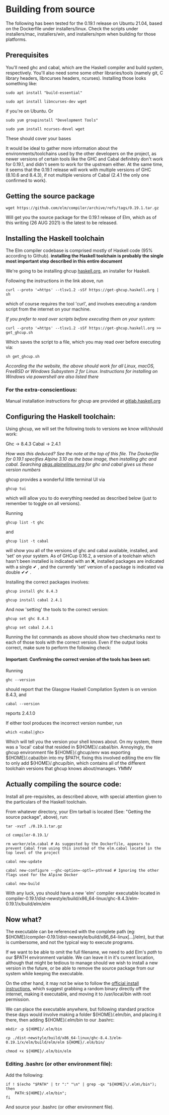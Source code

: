 # Building from source

The following has been tested for the 0.19.1 release on Ubuntu 21.04, based on the Dockerfile under installers/linux. Check the scripts under installers/mac, installers/win, and installers/npm when building for those platforms.

## Prerequisites

You'll need ghc and cabal, which are the Haskell compiler and build system, respectively. You'll also need some some other libraries/tools (namely git, C library headers, libncurses headers, ncurses). Installing those looks something like:

```shell
sudo apt install "build-essential"
```

```shell
sudo apt install libncurses-dev wget
```

if you're on Ubuntu. Or 

```shell
sudo yum groupinstall "Development Tools"
```

```shell
sudo yum install ncurses-devel wget
```

These should cover your bases

It would be ideal to gather more information about the environments/toolchains used by the other developers on the project, as newer versions of certain tools like the GHC and Cabal definitely don't work for 0.19.1, and didn't seem to work for the upstream either. At the same time, it seems that the 0.19.1 release will work with multiple versions of GHC (8.10.6 and 8.4.3), if not multiple versions of Cabal (2.4.1 the only one confirmed to work).

## Getting the source package

```shell
wget https://github.com/elm/compiler/archive/refs/tags/0.19.1.tar.gz
```

Will get you the source package for the 0.19.1 release of Elm, which as of this writing (26 AUG 2021) is the latest to be released. 

## Installing the Haskell toolchain

The Elm compiler codebase is comprised mostly of Haskell code (95% according to Github). **installing the Haskell toolchain is probably the single most important step described in this entire document**

We're going to be installing ghcup [haskell.org](https://www.haskell.org/ghcup), an installer for Haskell.


Following the instructions in the link above, run

```shell
curl --proto '=https' --tlsv1.2 -sSf https://get-ghcup.haskell.org | sh
```

which of course requires the tool 'curl', and involves executing a random script from the internet on your machine.

*If you prefer to read over scripts before executing them on your system:*

```shell
curl --proto '=https' --tlsv1.2 -sSf https://get-ghcup.haskell.org >> get_ghcup.sh
```

Which saves the script to a file, which you may read over before executing via: 

```shell
sh get_ghcup.sh
```

*According the the website, the above should work for all Linux, macOS, FreeBSD or Windows Subsystem 2 for Linux. Instructions for installing on Windows via powershell are also listed there*

### For the extra-conscientious:

Manual installation instructions for ghcup are provided at [gitlab.haskell.org](https://gitlab.haskell.org/haskell/ghcup-hs#manual-install)

## Configuring the Haskell toolchain:

Using ghcup, we will set the following tools to versions we know will/should work:

Ghc -> 8.4.3
Cabal -> 2.4.1

*How was this deduced? See the note at the top of this file. The Dockerfile for 0.19.1 specifies Alpine 3.10 as the base image, then installing ghc and cabal. Searching [pkgs.alpinelinux.org](https://pkgs.alpinelinux.org/packages?name=&branch=v3.10) for ghc and cabal gives us these version numbers*

ghcup provides a wonderful little terminal UI via 

```shell
ghcup tui
```

which will allow you to do everything needed as described below (just to remember to toggle on all versions).

Running 

```shell
ghcup list -t ghc
```

and 

```shell
ghcup list -t cabal
```

will show you all of the versions of ghc and cabal available, installed, and 'set' on your system. As of GHCup 0.16.2, a version of a toolchain which hasn't been installed is indicated with an ❌, installed packages are indicated with a single ✔ , and the currently 'set' version of a package is indicated via double ✔✔ .

Installing the correct packages involves:
```shell
ghcup install ghc 8.4.3
```

```shell
ghcup install cabal 2.4.1
```

And now 'setting' the tools to the correct version:

```shell
ghcup set ghc 8.4.3
```

```shell
ghcup set cabal 2.4.1
```

Running the list commands as above should show two checkmarks next to each of those tools with the correct version. Even if the output looks correct, make sure to perform the following check:

#### Important: Confirming the correct version of the tools has been set:

Running 

```shell
ghc --version
```

should report that the Glasgow Haskell Compilation System is on version 8.4.3, and

```shell
cabal --version 
```

reports 2.4.1.0 

If either tool produces the incorrect version number, run 

```shell
which <cabal|ghc>
```

Which will tell you the version your shell knows about. On my system, there was a 'local' cabal that resided in \${HOME}/.cabal/bin. Annoyingly, the ghcup environment file \${HOME}/.ghcup/env was exporting \${HOME}/.cabal/bin into my \$PATH, fixing this involved editing the env file to only add \${HOME}/.ghcup/bin, which contains all of the different toolchain versions that ghcup knows about/manages. YMMV

## Actually compiling the source code:

Install all pre-requisites, as described above, with special attention given to the particulars of the Haskell toolchain.

From whatever directory, your Elm tarball is located (See: "Getting the source package", above), run:

```shell
tar -xvzf ./0.19.1.tar.gz
```

```shell
cd compiler-0.19.1/
```

```shell
rm worker/elm.cabal # As suggested by the Dockerfile, appears to prevent Cabal from using this instead of the elm.cabal located in the top level of the project
```

```shell
cabal new-update
```

```shell
cabal new-configure --ghc-option=-optl=-pthread # Ignoring the other flags used for the Alpine Docker
```

```shell
cabal new-build
```

With any luck, you should have a new 'elm' compiler executable located in compiler-0.19.1/dist-newstyle/build/x86_64-linux/ghc-8.4.3/elm-0.19.1/x/build/elm/elm

## Now what?

The executable can be referenced with the complete path (eg: ${HOME}/compiler-0.19.1/dist-newstyle/build/x86_64-linux[...]/elm), but that is cumbersome, and not the typical way to execute programs. 

If we want to be able to omit the full filename, we need to add Elm's *path* to our $PATH environment variable. We can leave it in it's current location, although that might be tedious to manage should we wish to install a new version in the future, or be able to remove the source package from our system while keeping the executable.

On the other hand, it may not be wise to follow the [official install instructions](http://github.elm/compiler/blob/master/installers/linux/README.md), which suggest grabbing a random binary directly off the internet, making it executable, and moving it to /usr/local/bin with root permission. 

We can place the executable anywhere, but following standard practice these days would involve making a folder \${HOME}/.elm/bin, and placing it there, then adding \${HOME}/.elm/bin to our .bashrc:

```shell
mkdir -p ${HOME}/.elm/bin
```

```shell
cp ./dist-newstyle/build/x86_64-linux/ghc-8.4.3/elm-0.19.1/x/elm/build/elm/elm ${HOME}/.elm/bin/
```

```shell
chmod +x ${HOME}/.elm/bin/elm
```
### Editing .bashrc (or other environment file):

Add the following:

```shell
if ! $(echo "$PATH" | tr ":" "\n" | grep -qx "${HOME}\/.elm\/bin"); then
    PATH:${HOME}/.elm/bin";
fi
```

And source your .bashrc (or other environment file).

